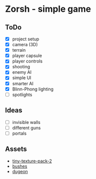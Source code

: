 # Zorsh - simple game

## ToDo
- [x] project setup
- [x] camera (3D)
- [x] terrain
- [x] player capsule
- [x] player controls
- [x] shooting
- [x] enemy AI
- [x] simple UI
- [x] smarter AI
- [x] Blinn-Phong lighting
- [ ] spotlights

## Ideas
- [ ] invisible walls
- [ ] different guns
- [ ] portals

## Assets
- [tiny-texture-pack-2](https://opengameart.org/content/tiny-texture-pack-2)
- [bushes](https://opengameart.org/content/bushes)
- [dugeon](https://opengameart.org/content/modular-dungeon-2-3d-models)
